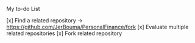 My to-do List

[x] Find a related repository -> https://github.com/JerBouma/PersonalFinance/fork
[x] Evaluate multiple related repositories 
[x] Fork related repository 
